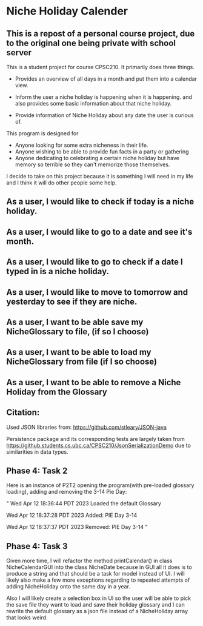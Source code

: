 # Niche Holiday Calender

## This is a repost of a personal course project, due to the original one being private with school server

This is a student project for course CPSC210. It primarily 
does three things.

- Provides an overview of all days in a month and put them into
a calendar view.

- Inform the user a niche holiday is happening when it is happening. and
also provides some basic information about that niche holiday.

- Provide information of Niche Holiday about any date the user
is curious of.

This program is designed for 
- Anyone looking for some extra nicheness in their life.
- Anyone wishing to be able to provide fun facts in a party or gathering
- Anyone dedicating to celebrating a certain niche holiday but have
memory so terrible so they can't memorize those themselves.

I decide to take on this project because it is something I will need
in my life and I think it will do other people some help.

## As a user, I would like to check if today is a niche holiday.
## As a user, I would like to go to a date and see it's month.
## As a user, I would like to go to check if a date I typed in is a niche holiday.
## As a user, I would like to move to tomorrow and yesterday to see if they are niche.
## As a user, I want to be able save my NicheGlossary to file, (if so I choose)
## As a user, I want to be able to load my NicheGlossary from file (if I so choose)
## As a user, I want to be able to remove a Niche Holiday from the Glossary




## Citation:
Used JSON libraries from: https://github.com/stleary/JSON-java

Persistence package and its corresponding tests are largely taken from https://github.students.cs.ubc.ca/CPSC210/JsonSerializationDemo
due to similarities in data types. 


## Phase 4: Task 2
Here is an instance of P2T2 opening the program(with pre-loaded glossary loading),
adding and removing the 3-14 Pie Day:

"
Wed Apr 12 18:36:44 PDT 2023
Loaded the default Glossary

Wed Apr 12 18:37:28 PDT 2023
Added: PIE Day 3-14

Wed Apr 12 18:37:37 PDT 2023
Removed: PIE Day 3-14
"

## Phase 4: Task 3
Given more time, I will refactor the method printCalendar() in class NicheCalendarGUI into
the class NicheDate because in GUI all it does is to produce a string and that should be 
a task for model instead of UI. I will likely also make a few more exceptions regarding to
repeated attempts of adding NicheHoliday onto the same day in a year.

Also I will likely create a selection box in UI so the user will be able to pick the save file
they want to load and save their holiday glossary and I can rewrite the default glossary as
a json file instead of a NicheHoliday array that looks weird.








